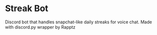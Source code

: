# Streak Bot
Discord bot that handles snapchat-like daily streaks for voice chat. 
Made with discord.py wrapper by Rapptz
